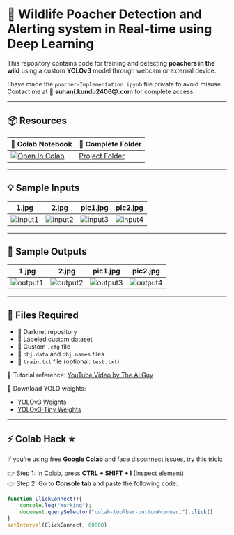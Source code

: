 # 🦌 Wildlife Poacher Detection and Alerting system in Real-time using Deep Learning  

This repository contains code for training and detecting **poachers in the wild** using a custom **YOLOv3** model through webcam or external device.  


I have made the `poacher-Implementation.ipynb` file private to avoid misuse. Contact me at 📩 **suhani.kundu2406@.com** for complete access.  

---

## 📦 Resources  
| 📒 Colab Notebook | 📂 Complete Folder |  
|-------------------|---------------------|  
| [![Open In Colab]([https://colab.research.google.com/assets/colab-badge.svg)](https://colab.research.google.com/](https://colab.research.google.com/drive/1XL2NzO_WaWeyQVlVhmnqNG82vjEz008Y)) | [Project Folder](https://drive.google.com/drive/folders/1vvhg2fayBCQngZidOL04CA05Z8gl83tB?usp=sharing) |  

---

## 💡 Sample Inputs  
| 1.jpg | 2.jpg | pic1.jpg | pic2.jpg |  
|-------|-------|----------|----------|  
| ![input1](sample_images/1.jpg) | ![input2](sample_images/2.jpg) | ![input3](sample_images/pic1.jpg) | ![input4](sample_images/pic2.jpg) |  

---

## 🧠 Sample Outputs  
| 1.jpg | 2.jpg | pic1.jpg | pic2.jpg |  
|-------|-------|----------|----------|  
| ![output1](outputs/1.jpg) | ![output2](outputs/2.jpg) | ![output3](outputs/pic1.jpg) | ![output4](outputs/pic2.jpg) |  

---

## 📂 Files Required
- 📌 Darknet repository  
- 📌 Labeled custom dataset  
- 📌 Custom `.cfg` file  
- 📌 `obj.data` and `obj.names` files  
- 📌 `train.txt` file (optional: `test.txt`)  

🎥 Tutorial reference: [YouTube Video by The AI Guy](https://www.youtube.com/watch?v=10joRJt39Ns)  

🔗 Download YOLO weights:  
- [YOLOv3 Weights](https://pjreddie.com/media/files/yolov3.weights)  
- [YOLOv3-Tiny Weights](https://pjreddie.com/media/files/yolov3-tiny.weights)  

---

## ⚡ Colab Hack ⭐  
If you’re using free **Google Colab** and face disconnect issues, try this trick:  

👉 Step 1: In Colab, press **CTRL + SHIFT + I** (Inspect element)  
👉 Step 2: Go to **Console tab** and paste the following code:  

```js
function ClickConnect(){
    console.log("Working"); 
    document.querySelector("colab-toolbar-button#connect").click() 
}
setInterval(ClickConnect, 60000)
